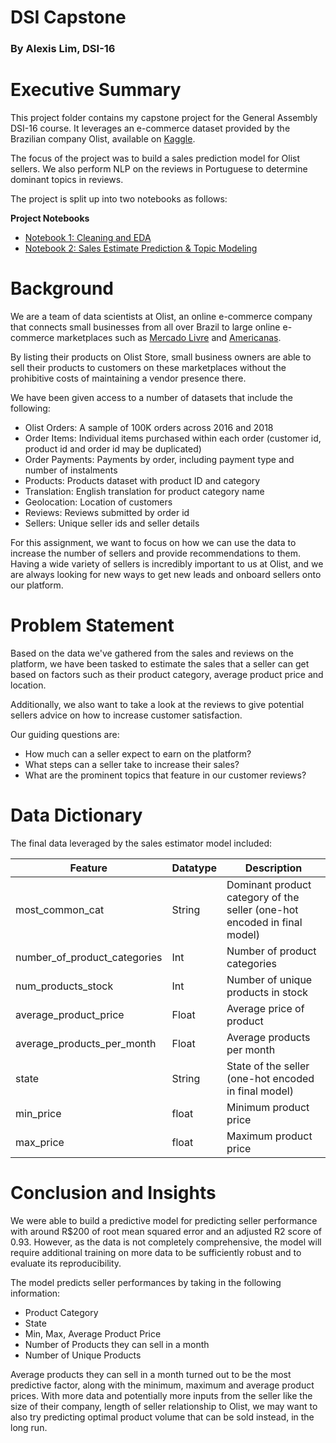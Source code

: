 # DSI Capstone

### By Alexis Lim, DSI-16

# Executive Summary

This project folder contains my capstone project for the General Assembly DSI-16 course. It leverages an e-commerce dataset provided by the Brazilian company Olist, available on [Kaggle](https://www.kaggle.com/olistbr/brazilian-ecommerce).

The focus of the project was to build a sales prediction model for Olist sellers. We also perform NLP on the reviews in Portuguese to determine dominant topics in reviews.

The project is split up into two notebooks as follows:

**Project Notebooks**
- [Notebook 1: Cleaning and EDA](https://github.com/alexislimsh/dsiprojects/blob/master/capstone/code/DSI-16_Capstone_Alexis-Lim_Notebook-1-Cleaning-%26-EDA.ipynb)
- [Notebook 2: Sales Estimate Prediction & Topic Modeling](https://github.com/alexislimsh/dsiprojects/blob/master/capstone/code/DSI-16_Capstone_Alexis-Lim_Notebook-2-Modeling.ipynb)

# Background

We are a team of data scientists at Olist, an online e-commerce company that connects small businesses from all over Brazil to large online e-commerce marketplaces such as [Mercado Livre](https://www.mercadolivre.com.br/) and [Americanas](https://www.americanas.com.br/).

By listing their products on Olist Store, small business owners are able to sell their products to customers on these marketplaces without the prohibitive costs of maintaining a vendor presence there.

We have been given access to a number of datasets that include the following:

- Olist Orders: A sample of 100K orders across 2016 and 2018
- Order Items: Individual items purchased within each order (customer id, product id and order id may be duplicated)
- Order Payments: Payments by order, including payment type and number of instalments
- Products: Products dataset with product ID and category
- Translation: English translation for product category name
- Geolocation: Location of customers
- Reviews: Reviews submitted by order id
- Sellers: Unique seller ids and seller details

For this assignment, we want to focus on how we can use the data to increase the number of sellers and provide recommendations to them. Having a wide variety of sellers is incredibly important to us at Olist, and we are always looking for new ways to get new leads and onboard sellers onto our platform.

# Problem Statement
Based on the data we've gathered from the sales and reviews on the platform, we have been tasked to estimate the sales that a seller can get based on factors such as their product category, average product price and location.

Additionally, we also want to take a look at the reviews to give potential sellers advice on how to increase customer satisfaction.

Our guiding questions are:
- How much can a seller expect to earn on the platform?
- What steps can a seller take to increase their sales?
- What are the prominent topics that feature in our customer reviews?

# Data Dictionary

The final data leveraged by the sales estimator model included:

|Feature|Datatype|Description|
|-------|--------|-----------|
|most_common_cat|String|Dominant product category of the seller (one-hot encoded in final model)|
|number_of_product_categories|Int|Number of product categories|
|num_products_stock|Int|Number of unique products in stock|
|average_product_price|Float|Average price of product|
|average_products_per_month|Float|Average products per month|
|state|String|State of the seller (one-hot encoded in final model)|
|min_price|float|Minimum product price
|max_price|float|Maximum product price|

# Conclusion and Insights

We were able to build a predictive model for predicting seller performance with around R$200 of root mean squared error and an adjusted R2 score of 0.93. However, as the data is not completely comprehensive, the model will require additional training on more data to be sufficiently robust and to evaluate its reproducibility.

The model predicts seller performances by taking in the following information:

- Product Category
- State
- Min, Max, Average Product Price
- Number of Products they can sell in a month
- Number of Unique Products

Average products they can sell in a month turned out to be the most predictive factor, along with the minimum, maximum and average product prices. With more data and potentially more inputs from the seller like the size of their company, length of seller relationship to Olist, we may want to also try predicting optimal product volume that can be sold instead, in the long run.
